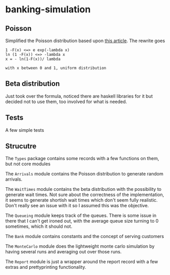 # banking-simulation

## Poisson
Simplified the Poisson distribution based upon [this article](https://preshing.com/20111007/how-to-generate-random-timings-for-a-poisson-process/).
The rewrite goes
```textmate
1 -F(x) <=> e exp(-lambda x)
ln (1 -F(x)) <=> -lambda x
x = - ln(1-F(x))/ lambda

with x between 0 and 1, uniform distribution
```

## Beta distribution
Just took over the formula, noticed there are haskell libraries for it but decided not to use them, too involved for what is needed.

## Tests
A few simple tests

## Strucutre

The `Types` package contains some records with a few functions on them, but not core modules

The `Arrivals` module contains the Poisson distribution to generate random arrivals.

The `WaitTimes` module contains the beta distribution with the possibility to generate wait times. Not sure about the correctness of the implementation, it seems to generate shortish wait times which don't seem fully realistic. Don't really see an issue with it so I assumed this was the objective.

The `Queueing` module keeps track of the queues. There is some issue in there that I can't get ironed out, with the average queue size turning to 0 sometimes, which it should not.

The `Bank` module contains constants and the concept of serving customers

The `MonteCarlo` module does the lightweight monte carlo simulation by having several runs and averaging out over those runs.

The `Report` module is just a wrapper around the report record with a few extras and prettyprinting functionality.